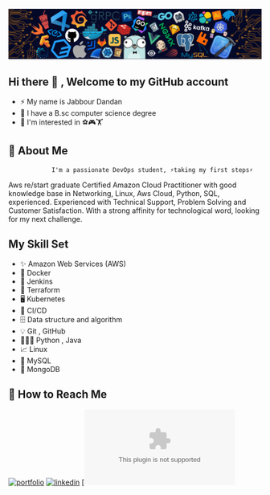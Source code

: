 
![Logo](https://raw.githubusercontent.com/KevinPatel04/KevinPatel04/master/header.png)


## Hi there 👋 , Welcome to my GitHub account
- ⚡ My name is Jabbour Dandan
- 📜 I have a B.sc computer science degree
- 👀 I'm interested in ⚽🎮🏋️


## 🚀 About Me

                I'm a passionate DevOps student, ⚡taking my first steps⚡

Aws re/start graduate Certified Amazon Cloud Practitioner with good knowledge base in
Networking, Linux, Aws Cloud, Python, SQL, experienced.
Experienced with Technical Support, Problem Solving and Customer Satisfaction.
With a strong affinity for technological word, looking for my next challenge.


## My Skill Set

- ✨ Amazon Web Services (AWS)
- 🌟 Docker 
- 💫 Jenkins
- 📖 Terraform
- 🖥️ Kubernetes
- 💼 CI/CD
- 🗄️ Data structure and algorithm
- 💡 Git , GitHub 
- 👨🏻‍💻 Python , Java
- 📈 Linux
- 💽 MySQL
- 💾 MongoDB


## 🔗 How to Reach Me
[![portfolio](https://img.shields.io/badge/my_portfolio-000?style=for-the-badge&logo=ko-fi&logoColor=white)](https://github.com/jabbourdan?tab=repositories)
[![linkedin](https://img.shields.io/badge/linkedin-0A66C2?style=for-the-badge&logo=linkedin&logoColor=white)](https://www.linkedin.com/in/jabbour-dandan/)
[![Gmail](mailto:jaboordandan14@gmail.com)


 

